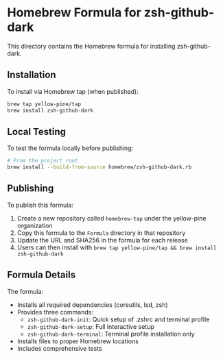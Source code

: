 # Homebrew Formula for zsh-github-dark

This directory contains the Homebrew formula for installing zsh-github-dark.

## Installation

To install via Homebrew tap (when published):

```bash
brew tap yellow-pine/tap
brew install zsh-github-dark
```

## Local Testing

To test the formula locally before publishing:

```bash
# From the project root
brew install --build-from-source homebrew/zsh-github-dark.rb
```

## Publishing

To publish this formula:

1. Create a new repository called `homebrew-tap` under the yellow-pine organization
2. Copy this formula to the `Formula` directory in that repository
3. Update the URL and SHA256 in the formula for each release
4. Users can then install with `brew tap yellow-pine/tap && brew install zsh-github-dark`

## Formula Details

The formula:
- Installs all required dependencies (coreutils, lsd, zsh)
- Provides three commands:
  - `zsh-github-dark-init`: Quick setup of .zshrc and terminal profile
  - `zsh-github-dark-setup`: Full interactive setup
  - `zsh-github-dark-terminal`: Terminal profile installation only
- Installs files to proper Homebrew locations
- Includes comprehensive tests